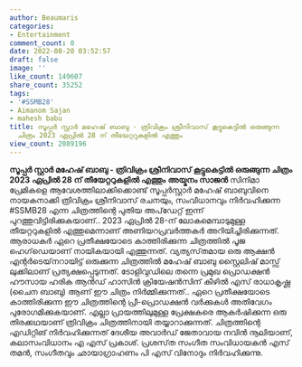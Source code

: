 ```yaml
---
author: Beaumaris
categories:
- Entertainment
comment_count: 0
date: 2022-08-20 03:52:57
draft: false
image: ''
like_count: 149607
share_count: 35252
tags:
- '#SSMB28'
- Aimanom Sajan
- mahesh babu
title: സൂപ്പർ സ്റ്റാർ മഹേഷ് ബാബു - ത്രിവിക്രം ശ്രീനിവാസ് കൂട്ടുകെട്ടിൽ ഒരുങ്ങുന്ന
  ചിത്രം 2023 ഏപ്രിൽ 28 ന് തീയേറ്ററുകളിൽ എത്തും
view_count: 2089196
---
```


**സൂപ്പർ സ്റ്റാർ മഹേഷ് ബാബു - ത്രിവിക്രം ശ്രീനിവാസ് കൂട്ടുകെട്ടിൽ ഒരുങ്ങുന്ന ചിത്രം 2023 ഏപ്രിൽ 28 ന് തീയേറ്ററുകളിൽ എത്തും** **അയ്മനം സാജൻ** സിനിമാ പ്രേമികളെ ആവേശത്തിലാക്കിക്കൊണ്ട് സൂപ്പർസ്റ്റാർ മഹേഷ് ബാബുവിനെ നായകനാക്കി ത്രിവിക്രം ശ്രീനിവാസ്‌ രചനയും, സംവിധാനവും നിർവഹിക്കുന്ന #SSMB28 എന്ന ചിത്രത്തിന്റെ പുതിയ അപ്‌ഡേറ്റ് ഇന്ന് പുറത്തുവിട്ടിരിക്കുകയാണ്.. 2023 ഏപ്രിൽ 28-ന് ലോകമെമ്പാടുമുള്ള തീയറ്ററുകളിൽ എത്തുമെന്നാണ് അണിയറപ്രവർത്തകർ അറിയിച്ചിരിക്കുന്നത്. ആരാധകർ ഏറെ പ്രതീക്ഷയോടെ കാത്തിരിക്കുന്ന ചിത്രത്തിൽ പൂജ ഹെഗ്‌ഡെയാണ് നായികയായി എത്തുന്നത്. വ്യത്യസ്‌തമായ ഒരു ആക്ഷൻ എന്റർടെയ്‌നറായിട്ട് ഒരുക്കുന്ന ചിത്രത്തിൽ മഹേഷ് ബാബു സ്റ്റൈലിഷ് മാസ്സ് ലുക്കിലാണ് പ്രത്യക്ഷപ്പെടുന്നത്. ടോളിവുഡിലെ തന്നെ പ്രമുഖ പ്രൊഡക്ഷൻ ഹൗസായ ഹരിക ആൻഡ് ഹാസിൻ ക്രിയേഷൻസിന് കീഴിൽ എസ് രാധാകൃഷ്ണ (ചൈന ബാബു) ആണ് ഈ ചിത്രം നിർമ്മിക്കുന്നത്.. ഏറെ പ്രതീക്ഷയോടെ കാത്തിരിക്കുന്ന ഈ ചിത്രത്തിന്റെ പ്രീ-പ്രൊഡക്ഷൻ വർക്കുകൾ അതിവേഗം പുരോഗമിക്കുകയാണ്. എല്ലാ പ്രായത്തിലുമുള്ള പ്രേക്ഷകരെ ആകർഷിക്കുന്ന ഒരു തിരക്കഥയാണ് ത്രിവിക്രം ചിത്രത്തിനായി തയ്യാറാക്കുന്നത്. ചിത്രത്തിന്റെ എഡിറ്റിങ് നിർവഹിക്കുന്നത് ദേശീയ അവാർഡ് ജേതാവായ നവിൻ നൂലിയാണ്, കലാസംവിധാനം എ എസ് പ്രകാശ്. പ്രശസ്‌ത സംഗീത സംവിധായകൻ എസ് തമൻ, സംഗീതവും ഛായാഗ്രാഹണം പി എസ് വിനോദും നിർവഹിക്കുന്നു. &nbsp;